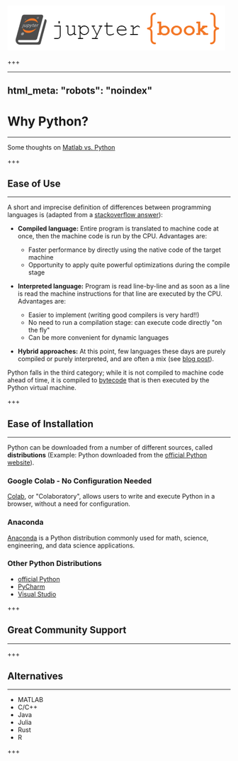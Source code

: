 ![](../../logo.png)

+++

---
html_meta:
  "robots": "noindex"
---

# Why Python?
<hr>

Some thoughts on [Matlab vs. Python](https://realpython.com/matlab-vs-python/)

+++

## Ease of Use
<hr>

A short and imprecise definition of differences between programming languages is (adapted from a
[stackoverflow answer](https://stackoverflow.com/questions/3265357/compiled-vs-interpreted-languages)):

* **Compiled language:** Entire program is translated to machine code at once, then the machine code is run by the CPU. Advantages are:

  * Faster performance by directly using the native code of the target machine
  * Opportunity to apply quite powerful optimizations during the compile stage

* **Interpreted language:** Program is read line-by-line and as soon as a line is read the machine instructions for that line are executed by the CPU. Advantages are:

  * Easier to implement (writing good compilers is very hard!!)
  * No need to run a compilation stage: can execute code directly "on the fly"
  * Can be more convenient for dynamic languages

* **Hybrid approaches:** At this point, few languages these days are purely compiled or purely interpreted, and are often a mix (see [blog post](https://orangejuiceliberationfront.com/the-difference-between-compiler-and-interpreter/)).

Python falls in the third category; while it is not compiled to machine code ahead of time, it is compiled to [bytecode](https://en.wikipedia.org/wiki/Bytecode) that is then executed by the Python virtual machine.

+++

## Ease of Installation
<hr>

Python can be downloaded from a number of different sources, called **distributions** (Example: Python downloaded from the [official Python website](https://www.python.org/)).

### Google Colab - No Configuration Needed

[Colab](https://colab.research.google.com/), or "Colaboratory", allows users to write and execute Python in a browser, without a need for configuration.

### Anaconda

[Anaconda](https://www.anaconda.com/products/distribution) is a Python distribution commonly used for math, science, engineering, and data science applications.

### Other Python Distributions

* [official Python](https://www.python.org/)
* [PyCharm](https://www.jetbrains.com/pycharm/)
* [Visual Studio](https://visualstudio.microsoft.com/vs/features/python/)

+++

## Great Community Support
<hr>

+++

## Alternatives
<hr>

* MATLAB
* C/C++
* Java
* Julia
* Rust
* R

+++
